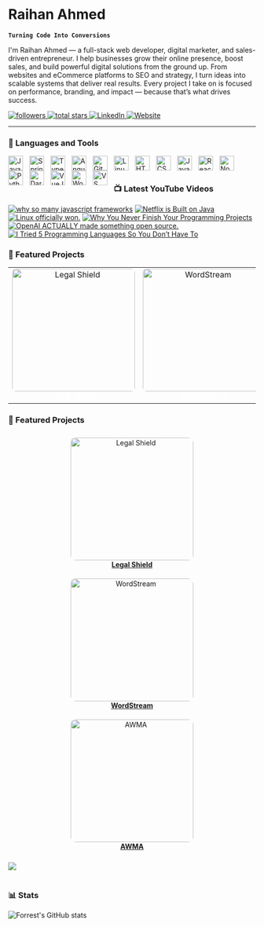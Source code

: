 # Raihan Ahmed

**`Turning Code Into Conversions`**

I'm Raihan Ahmed — a full-stack web developer, digital marketer, and sales-driven entrepreneur. I help businesses grow their online presence, boost sales, and build powerful digital solutions from the ground up. From websites and eCommerce platforms to SEO and strategy, I turn ideas into scalable systems that deliver real results. Every project I take on is focused on performance, branding, and impact — because that’s what drives success.

<p align="left">
  <a href="https://github.com/raihanahmedfaraz?tab=followers">
    <img alt="followers" title="Follow me on GitHub" src="https://custom-icon-badges.demolab.com/github/followers/raihanahmedfaraz?color=236ad3&labelColor=1155ba&style=for-the-badge&logo=github&label=Follow&logoColor=white"/>
  </a>
  <a href="https://github.com/raihanahmedfaraz?tab=repositories&sort=stargazers">
    <img alt="total stars" title="Total stars on GitHub" src="https://custom-icon-badges.demolab.com/github/stars/raihanahmedfaraz?color=55960c&style=for-the-badge&labelColor=488207&logo=star"/>
  </a>
  <a href="https://www.linkedin.com/in/raihanahmedfaraz/">
    <img alt="LinkedIn" title="Connect on LinkedIn" src="https://custom-icon-badges.demolab.com/badge/-LinkedIn-0A66C2?style=for-the-badge&logo=linkedin&logoColor=white"/>
  </a>
  <a href="https://raihanahmed.info">
    <img alt="Website" title="Visit My Website" src="https://custom-icon-badges.demolab.com/badge/-Portfolio-000?style=for-the-badge&logo=web&logoColor=white"/>
  </a>
</p>

---

### 🧰 Languages and Tools

<img align="left" alt="Java" width="30px" style="padding-right:10px;" src="https://cdn.jsdelivr.net/gh/devicons/devicon/icons/java/java-original.svg"/>
<img align="left" alt="Spring" width="30px" style="padding-right:10px;" src="https://cdn.jsdelivr.net/gh/devicons/devicon/icons/spring/spring-original.svg" />
<img align="left" alt="TypeScript" width="30px" style="padding-right:10px;" src="https://cdn.jsdelivr.net/gh/devicons/devicon/icons/typescript/typescript-plain.svg" />
<img align="left" alt="Angular" width="30px" style="padding-right:10px;" src="https://cdn.jsdelivr.net/gh/devicons/devicon/icons/angularjs/angularjs-plain.svg" />
<img align="left" alt="Git" width="30px" style="padding-right:10px;" src="https://cdn.jsdelivr.net/gh/devicons/devicon/icons/git/git-original.svg" />
<img align="left" alt="Linux" width="30px" style="padding-right:10px;" src="https://cdn.jsdelivr.net/gh/devicons/devicon/icons/linux/linux-original.svg" />
<img align="left" alt="HTML" width="30px" style="padding-right:10px;" src="https://cdn.jsdelivr.net/gh/devicons/devicon/icons/html5/html5-plain.svg" />
<img align="left" alt="CSS" width="30px" style="padding-right:10px;" src="https://cdn.jsdelivr.net/gh/devicons/devicon/icons/css3/css3-plain.svg" />
<img align="left" alt="JavaScript" width="30px" style="padding-right:10px;" src="https://cdn.jsdelivr.net/gh/devicons/devicon/icons/javascript/javascript-plain.svg" />
<img align="left" alt="React" width="30px" style="padding-right:10px;" src="https://cdn.jsdelivr.net/gh/devicons/devicon/icons/react/react-original.svg" />
<img align="left" alt="NodeJS" width="30px" style="padding-right:10px;" src="https://cdn.jsdelivr.net/gh/devicons/devicon/icons/nodejs/nodejs-original.svg" />
<img align="left" alt="Python" width="30px" style="padding-right:10px;" src="https://cdn.jsdelivr.net/gh/devicons/devicon/icons/python/python-plain.svg" />
<img align="left" alt="Dart" width="30px" style="padding-right:10px;" src="https://cdn.jsdelivr.net/gh/devicons/devicon/icons/dart/dart-original.svg" />
<img align="left" alt="VueJS" width="30px" style="padding-right:10px;" src="https://cdn.jsdelivr.net/gh/devicons/devicon/icons/vuejs/vuejs-original.svg" />
<img align="left" alt="WordPress" width="30px" style="padding-right:10px;" src="https://cdn.jsdelivr.net/gh/devicons/devicon/icons/wordpress/wordpress-plain.svg" />
<img align="left" alt="VS Code" width="30px" style="padding-right:10px;" src="https://cdn.jsdelivr.net/gh/devicons/devicon/icons/vscode/vscode-original.svg" />
<br />

#

### 📺 Latest YouTube Videos

<!-- BEGIN YOUTUBE-CARDS -->
[![why so many javascript frameworks](https://ytcards.demolab.com/?id=gNta-P4Vf7Q&title=why+so+many+javascript+frameworks&lang=en&timestamp=1747162837&background_color=%230d1117&title_color=%23ffffff&stats_color=%23dedede&max_title_lines=1&width=250&border_radius=5&duration=509 "why so many javascript frameworks")](https://www.youtube.com/watch?v=gNta-P4Vf7Q)
[![Netflix is Built on Java](https://ytcards.demolab.com/?id=sMPMiy0NsUs&title=Netflix+is+Built+on+Java&lang=en&timestamp=1746795687&background_color=%230d1117&title_color=%23ffffff&stats_color=%23dedede&max_title_lines=1&width=250&border_radius=5&duration=813 "Netflix is Built on Java")](https://www.youtube.com/watch?v=sMPMiy0NsUs)
[![Linux officially won.](https://ytcards.demolab.com/?id=AOs_iA1wJcM&title=Linux+officially+won.&lang=en&timestamp=1745959930&background_color=%230d1117&title_color=%23ffffff&stats_color=%23dedede&max_title_lines=1&width=250&border_radius=5&duration=3036 "Linux officially won.")](https://www.youtube.com/watch?v=AOs_iA1wJcM)
[![Why You Never Finish Your Programming Projects](https://ytcards.demolab.com/?id=KIi0FOP9Qe4&title=Why+You+Never+Finish+Your+Programming+Projects&lang=en&timestamp=1745850613&background_color=%230d1117&title_color=%23ffffff&stats_color=%23dedede&max_title_lines=1&width=250&border_radius=5&duration=649 "Why You Never Finish Your Programming Projects")](https://www.youtube.com/watch?v=KIi0FOP9Qe4)
[![OpenAI ACTUALLY made something open source.](https://ytcards.demolab.com/?id=t3GQiZMLPUg&title=OpenAI+ACTUALLY+made+something+open+source.&lang=en&timestamp=1744928104&background_color=%230d1117&title_color=%23ffffff&stats_color=%23dedede&max_title_lines=1&width=250&border_radius=5&duration=587 "OpenAI ACTUALLY made something open source.")](https://www.youtube.com/watch?v=t3GQiZMLPUg)
[![I Tried 5 Programming Languages So You Don’t Have To](https://ytcards.demolab.com/?id=7OPLE0cF8JU&title=I+Tried+5+Programming+Languages+So+You+Don%E2%80%99t+Have+To&lang=en&timestamp=1744902011&background_color=%230d1117&title_color=%23ffffff&stats_color=%23dedede&max_title_lines=1&width=250&border_radius=5&duration=398 "I Tried 5 Programming Languages So You Don’t Have To")](https://www.youtube.com/watch?v=7OPLE0cF8JU)
<!-- END YOUTUBE-CARDS -->


### 💼 Featured Projects

<table>
  <tr>
    <td align="center" width="260">
      <a href="https://your-live-link.com" target="_blank">
        <img src="https://raihanahmed.info/wp-content/uploads/2024/11/479_1x_shots_so.png" width="250" style="border-radius:8px;" alt="Legal Shield"/>
      </a><br/>
      <b style="color:white;">Legal Shield</b>
    </td>
    <td align="center" width="260">
      <a href="https://your-project-2.com" target="_blank">
        <img src="https://raihanahmed.info/wp-content/uploads/2024/11/38_1x_shots_so.png" width="250" style="border-radius:8px;" alt="WordStream"/>
      </a><br/>
      <b style="color:white;">WordStream</b>
    </td>
    <td align="center" width="260">
      <a href="https://your-project-3.com" target="_blank">
        <img src="https://raihanahmed.info/wp-content/uploads/2024/11/76_1x_shots_so.png" width="250" style="border-radius:8px;" alt="AWMA"/>
      </a><br/>
      <b style="color:white;">AWMA</b>
    </td>
  </tr>
</table>


### 💼 Featured Projects

<p align="center">

  <a href="https://your-live-link.com" target="_blank" style="display:inline-block; margin: 10px; text-align:center;">
    <img src="https://raihanahmed.info/wp-content/uploads/2024/11/479_1x_shots_so.png" width="250" style="border-radius:10px;" alt="Legal Shield"/><br/>
    <strong>Legal Shield</strong>
  </a>

  <a href="https://your-project-2.com" target="_blank" style="display:inline-block; margin: 10px; text-align:center;">
    <img src="https://raihanahmed.info/wp-content/uploads/2024/11/38_1x_shots_so.png" width="250" style="border-radius:10px;" alt="WordStream"/><br/>
    <strong>WordStream</strong>
  </a>

  <a href="https://your-project-3.com" target="_blank" style="display:inline-block; margin: 10px; text-align:center;">
    <img src="https://raihanahmed.info/wp-content/uploads/2024/11/76_1x_shots_so.png" width="250" style="border-radius:10px;" alt="AWMA"/><br/>
    <strong>AWMA</strong>
  </a>

</p>



[<img src="https://custom-icon-badges.demolab.com/badge/-Subscribe%20For%20More-red?style=for-the-badge&logo=video&logoColor=white"/>](https://www.youtube.com/c/fknight?sub_confirmation=1)

#

### 📊 Stats

![Forrest's GitHub stats](https://github-readme-stats.vercel.app/api?username=forrestknight&show_icons=true&theme=gruvbox)

<!-- ![GitHub Streak](https://streak-stats.demolab.com?user=ForrestKnight&theme=gruvbox&border_radius=4.5) -->

#
<!--
<details>
 <summary><h3>👨‍💻 Forrest's Coding Journey</h3></summary>
   I started my coding journey as a naive computer science student with a passion to learn everything I could about this programming world - code, unix, linux, theory. And all the while, teaching myself iOS development with a dream to build my own app, but that soon got overshadowed by my desire to excel in Java. A desire that landed me a full-stack software engineering job upon graduation. However, I had another desire I had been pursuing throughout this time - YouTube content creation. I eventually ended up quitting my software engineering job to pursue YouTube full-time, and that has been my focus ever since. But there's something that's always bothered me about my journey - abandoning my dream of building my own app to pursue the safe route, a job. Now I've already taken the leap away from that safety net into this uncomfortable, unexplored world that it being a creator. And it worked out, but again, it became comfortable. It's easier to create a video than go out on a ledge and build my own product. I do have to eat, at the end of the day, but I think it's time. It's time to get uncomfortable again. I have a burning desire to get back on the horse, and fulfill that dream younger me had of building my own app, my own product. And in order to do that, I'll be implmementing a few measures to streamline my YouTube content to focus more time on fulfilling that dream - a dream that I'll be ready to tackle in 2023 due to the measure I'm putting in place now until the end of 2022. Don't wait up, because I'm coming.
-->
[website]: https://fkcodes.com
[youtube]: https://youtube.com/fknight
